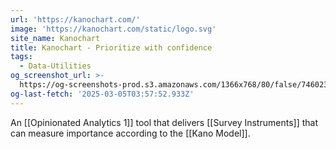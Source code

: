 ```yaml
---
url: 'https://kanochart.com/'
image: 'https://kanochart.com/static/logo.svg'
site_name: Kanochart
title: Kanochart - Prioritize with confidence
tags:
  - Data-Utilities
og_screenshot_url: >-
  https://og-screenshots-prod.s3.amazonaws.com/1366x768/80/false/7460235a983b96bc7899ae0dd029b0127a4082b799ae333197fb4f0e3de7e780.jpeg
og-last-fetch: '2025-03-05T03:57:52.933Z'
---
```

An [[Opinionated Analytics 1]] tool that delivers [[Survey Instruments]] that can measure importance according to the [[Kano Model]].


